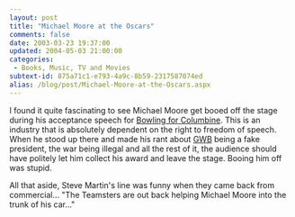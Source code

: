 ```yaml
---
layout: post
title: "Michael Moore at the Oscars"
comments: false
date: 2003-03-23 19:37:00
updated: 2004-05-03 21:00:00
categories:
 - Books, Music, TV and Movies
subtext-id: 875a71c1-e793-4a9c-8b59-2317587074ed
alias: /blog/post/Michael-Moore-at-the-Oscars.aspx
---
```



I found it quite fascinating to see Michael Moore get booed off the stage during his acceptance speech for [Bowling for Columbine](http://us.imdb.com/Title?0310793). This is an industry that is absolutely dependent on the right to freedom of speech. When he stood up there and made his rant about [GWB](http://www.whitehouse.gov) being a fake president, the war being illegal and all the rest of it, the audience should have politely let him collect his award and leave the stage. Booing him off was stupid.

All that aside, Steve Martin's line was funny when they came back from commercial... "The Teamsters are out back helping Michael Moore into the trunk of his car..."
